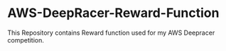 # AWS-DeepRacer-Reward-Function
This Repository contains Reward function used for my AWS Deepracer competition. 
